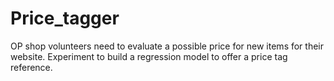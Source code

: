 ﻿# Price_tagger

OP shop volunteers need to evaluate a possible price for new items for their website. Experiment to build a regression model to offer a price tag reference.


